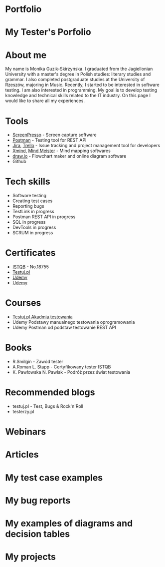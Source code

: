 # Portfolio
# My Tester's Porfolio
# About me
My name is Monika Guzik-Skirzyńska.
I graduated from the Jagiellonian University with a master's degree in Polish studies: literary studies and grammar.
I also completed postgraduate studies at the University of Rzeszów, majoring in Music.
Recently, I started to be interested in software testing. I am also interested in programming.
My goal is to develop testing knowledge and technical skills related to the IT industry. 
On this page I would like to share all my experiences.
# Tools
  - [ScreenPresso](https://www.screenpresso.com/) - Screen capture software
  - [Postman](https://www.postman.com/) - Testing tool for REST API
  - [Jira](https://www.atlassian.com/software/jira0), [Trello](https://trello.com/) - Issue tracking and project management tool for developers
  - [Xmind](https://www.xmind.net/), [Mind Meister](https://www.mindmeister.com/) - Mind mapping softwares
  - [draw.io](https://app.diagrams.net/) - Flowchart maker and online diagram software
  - Github
# Tech skills
  - Software testing
  - Creating test cases
  - Reporting bugs
  - TestLink in progress
  - Postman REST API  in progress
  - SQL  in progress
  - DevTools in progress
  - SCRUM in progress
# Certificates
  - [ISTQB](https://drive.google.com/file/d/1xIsT1Ga4BMsfWFTR6Q4_WbErPq-rnk-p/view?usp=share_link) - No.18755
  - [Testuj.pl](https://drive.google.com/file/d/1HpfCNilP2ghEnEtT84DEhRUOMGHqEVpx/view?usp=share_link)
  - [Udemy](https://udemy-certificate.s3.amazonaws.com/image/UC-0ff94f22-a860-42da-b0d7-99cc6e518995.jpg)
  - [Udemy](https://udemy-certificate.s3.amazonaws.com/image/UC-eaec5135-938d-45da-989f-906c06a2e07d.jpg)
# Courses
  - [Testuj.pl Akadmia testowania](https://testuj.pl/)
  - Udemy Podstawy manualnego testowania oprogramowania
  - Udemy Postman od podstaw testowanie REST API
# Books
  - R.Smilgin - Zawód tester
  - A.Roman L. Stapp - Certyfikowany tester ISTQB
  - K. Pawłowska N. Pawlak - Podróż przez świat testowania
# Recommended blogs
  - testuj.pl - Test, Bugs & Rock'n'Roll
  - testerzy.pl
# Webinars
 
# Articles
  
# My test case examples
  
# My bug reports
 
# My examples of diagrams and decision tables
 
# My projects
 

